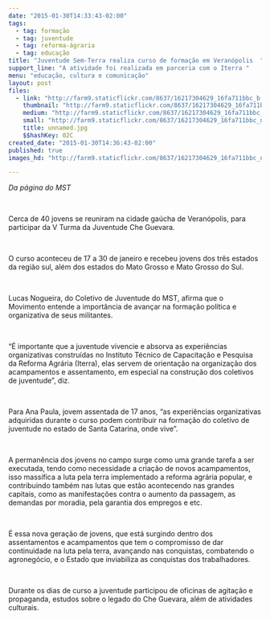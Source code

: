 ```yaml
---
date: "2015-01-30T14:33:43-02:00"
tags:
  - tag: formação
  - tag: juventude
  - tag: reforma-ágraria
  - tag: educação
title: "Juventude Sem-Terra realiza curso de formação em Veranópolis  "
support_line: "A atividade foi realizada em parceria com o Iterra "
menu: "educação, cultura e comunicação"
layout: post
files:
  - link: "http://farm9.staticflickr.com/8637/16217304629_16fa711bbc_b.jpg"
    thumbnail: "http://farm9.staticflickr.com/8637/16217304629_16fa711bbc_t.jpg"
    medium: "http://farm9.staticflickr.com/8637/16217304629_16fa711bbc_z.jpg"
    small: "http://farm9.staticflickr.com/8637/16217304629_16fa711bbc_n.jpg"
    title: unnamed.jpg
    $$hashKey: 02C
created_date: "2015-01-30T14:36:43-02:00"
published: true
images_hd: "http://farm9.staticflickr.com/8637/16217304629_16fa711bbc_n.jpg"

---
```

<p><em>Da p&aacute;gina do MST </em></p>

<p>&nbsp;</p>

<p>Cerca de 40 jovens se reuniram na cidade ga&uacute;cha de Veran&oacute;polis, para participar da V Turma da Juventude Che Guevara.</p>

<p>&nbsp;</p>

<p>O curso aconteceu de 17 a 30 de janeiro e recebeu jovens dos tr&ecirc;s estados da regi&atilde;o sul, al&eacute;m dos estados do Mato Grosso e Mato Grosso do Sul.</p>

<p>&nbsp;</p>

<p>Lucas Nogueira, do Coletivo de Juventude do MST, afirma que o Movimento entende a import&acirc;ncia de avan&ccedil;ar na forma&ccedil;&atilde;o pol&iacute;tica e organizativa de seus militantes.</p>

<p>&nbsp;</p>

<p>&ldquo;&Eacute; importante que a juventude vivencie e absorva as experi&ecirc;ncias organizativas constru&iacute;das no Instituto T&eacute;cnico de Capacita&ccedil;&atilde;o e Pesquisa da Reforma Agr&aacute;ria (Iterra), elas servem de orienta&ccedil;&atilde;o na organiza&ccedil;&atilde;o dos acampamentos e assentamento, em especial na constru&ccedil;&atilde;o dos coletivos de juventude&rdquo;, diz.</p>

<p>&nbsp;</p>

<p>Para Ana Paula, jovem assentada de 17 anos, &ldquo;as experi&ecirc;ncias organizativas adquiridas durante o curso podem contribuir na forma&ccedil;&atilde;o do coletivo de juventude no estado de Santa Catarina, onde vive&rdquo;.</p>

<p>&nbsp;</p>

<p>A perman&ecirc;ncia dos jovens no campo surge como uma grande tarefa a ser executada, tendo como necessidade a cria&ccedil;&atilde;o de novos acampamentos, isso massifica a luta pela terra implementado a reforma agr&aacute;ria popular, e contribuindo tamb&eacute;m nas lutas que est&atilde;o acontecendo nas grandes capitais, como as manifesta&ccedil;&otilde;es contra o aumento da passagem, as demandas por moradia, pela garantia dos empregos e etc.</p>

<p>&nbsp;</p>

<p>&Eacute; essa nova gera&ccedil;&atilde;o de jovens, que est&aacute; surgindo dentro dos assentamentos e acampamentos que tem o compromisso de dar continuidade na luta pela terra, avan&ccedil;ando nas conquistas, combatendo o agroneg&oacute;cio, e o Estado que inviabiliza as conquistas dos trabalhadores.</p>

<p>&nbsp;</p>

<p>Durante os dias de curso a juventude participou de oficinas de agita&ccedil;&atilde;o e propaganda, estudos sobre o legado do Che Guevara, al&eacute;m de atividades culturais.</p>

<p>&nbsp;</p>

<p>&nbsp;</p>
